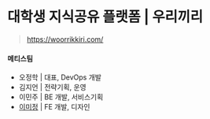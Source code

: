 # 대학생 지식공유 플랫폼 | 우리끼리
> https://woorrikkiri.com/

#### 메티스팀
- 오정학 | 대표, DevOps 개발
- 김지언 | 전략기획, 운영
- 이민주 | BE 개발, 서비스기획
- [이미정](https://github.com/majung2) | FE 개발, 디자인

